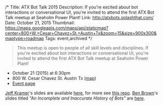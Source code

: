 /*
Title: ATX Bot Talk 2015
Description: If you're excited about bot interactions or conversational UI, you're invited to attend the first ATX Bot Talk meetup at Seaholm Power Plant! 
Link: http://atxbots.splashthat.com/
Date: October 21, 2015
Thumbnail: https://maps.googleapis.com/maps/api/staticmap?center=800+W.+Cesar+Chavez+St.+Austin+Tx&zoom=15&size=900x300&maptype=roadmap
Tags: event,archived
*/



> This meetup is open to people of all skill levels and disciplines. If you're excited about bot interactions or conversational UI, you're invited to attend the first ATX Bot Talk meetup at Seaholm Power Plant!


- October 21 (2015) at 6:30pm
- 800 W. Cesar Chavez St. Austin Tx ([map](https://www.google.com/maps/dir/Current+Location/800+W.+Cesar+Chavez+St.+Austin+Tx))
- [Event page](http://atxbots.splashthat.com/)


[Jeff Kramer](https://twitter.com/jeffk)'s slides are available [here](http://www.slideshare.net/jeffkramer1/atx-bot-talk-hello-pybot), for more see [this repo](https://github.com/jeffk/pybot). [Ben Brown](https://twitter.com/benbrown)'s slides titled _"An Incomplete and Inaccurate History of Bots"_ are [here](http://www.slideshare.net/xoxco/an-incomplete-and-inaccurate-history-of-bots).
